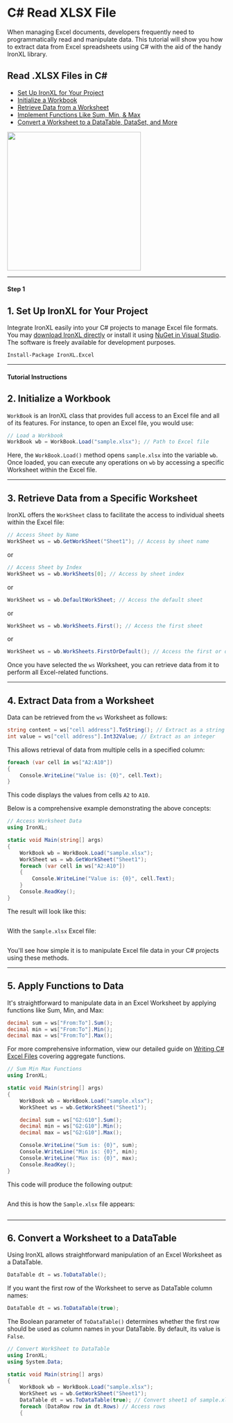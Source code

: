 # C# Read XLSX File

When managing Excel documents, developers frequently need to programmatically read and manipulate data. This tutorial will show you how to extract data from Excel spreadsheets using C# with the aid of the handy IronXL library.

<div class="learnn-how-section">
  <div class="row">
    <div class="col-sm-6">
      <h2>Read .XLSX Files in C#</h2>
      <ul class="list-unstyled">
        <li><a href="#anchor-1-get-ironxl-for-your-project">Set Up IronXL for Your Project</a></li>
        <li><a href="#anchor-2-load-workbook">Initialize a Workbook</a></li>
        <li><a href="#anchor-4-access-data-from-worksheet">Retrieve Data from a Worksheet</a></li>
        <li><a href="#anchor-5-perform-functions-on-data">Implement Functions Like Sum, Min, & Max</a></li>
        <li><a href="#anchor-6-read-excel-worksheet-as-datatable">Convert a Worksheet to a DataTable, DataSet, and More</a></li>
      </ul>
    </div>
     <div class="col-sm-6">
      <div class="download-card">
        <img style="box-shadow: none; width: 308px; height: 320px;" src="https://ironsoftware.com/img/faq/excel/how-to-work.svg" class="img-responsive learn-how-to-img replaceable-img">
      </div>
    </div>
  </div>
</div>

<hr class="separator">

<h4 class="tutorial-segment-title">Step 1</h4>

## 1. Set Up IronXL for Your Project

Integrate IronXL easily into your C# projects to manage Excel file formats. You may [download IronXL directly](https://ironsoftware.com/csharp/excel/packages/IronXL.Package.For.read.xlsx.zip) or install it using [NuGet in Visual Studio](https://www.nuget.org/packages/IronXL.Excel). The software is freely available for development purposes.

```shell
Install-Package IronXL.Excel
```

<hr class="separator">
<h4 class="tutorial-segment-title">Tutorial Instructions</h4>

## 2. Initialize a Workbook

`WorkBook` is an IronXL class that provides full access to an Excel file and all of its features. For instance, to open an Excel file, you would use:

```cs
// Load a Workbook
WorkBook wb = WorkBook.Load("sample.xlsx"); // Path to Excel file
```

Here, the `WorkBook.Load()` method opens `sample.xlsx` into the variable `wb`. Once loaded, you can execute any operations on `wb` by accessing a specific Worksheet within the Excel file.

<hr class="separator">

## 3. Retrieve Data from a Specific Worksheet

IronXL offers the `WorkSheet` class to facilitate the access to individual sheets within the Excel file:

```cs
// Access Sheet by Name
WorkSheet ws = wb.GetWorkSheet("Sheet1"); // Access by sheet name
```

or

```cs
// Access Sheet by Index
WorkSheet ws = wb.WorkSheets[0]; // Access by sheet index
```

or

```cs
WorkSheet ws = wb.DefaultWorkSheet; // Access the default sheet
```

or

```cs
WorkSheet ws = wb.WorkSheets.First(); // Access the first sheet
```

or

```cs
WorkSheet ws = wb.WorkSheets.FirstOrDefault(); // Access the first or default sheet
```

Once you have selected the `ws` Worksheet, you can retrieve data from it to perform all Excel-related functions.

<hr class="separator">

## 4. Extract Data from a Worksheet

Data can be retrieved from the `ws` Worksheet as follows:

```cs
string content = ws["cell address"].ToString(); // Extract as a string
int value = ws["cell address"].Int32Value; // Extract as an integer
```

This allows retrieval of data from multiple cells in a specified column:

```cs
foreach (var cell in ws["A2:A10"])
{
    Console.WriteLine("Value is: {0}", cell.Text);
}
```

This code displays the values from cells `A2` to `A10`.

Below is a comprehensive example demonstrating the above concepts:

```cs
// Access Worksheet Data
using IronXL;

static void Main(string[] args)
{
    WorkBook wb = WorkBook.Load("sample.xlsx");
    WorkSheet ws = wb.GetWorkSheet("Sheet1");
    foreach (var cell in ws["A2:A10"])
    {
        Console.WriteLine("Value is: {0}", cell.Text);
    }
    Console.ReadKey();
}
```

The result will look like this:

<center>
    <div class="center-image-wrapper">
        <a rel="nofollow" href="https://ironsoftware.com/img/faq/excel/c-sharp-read-xlsx-file/doc3-input1.png" target="_blank"><img src="https://ironsoftware.com/img/faq/excel/c-sharp-read-xlsx-file/doc3-input1.png" alt="" class="img-responsive add-shadow"></a>
    </div>
</center>

With the `Sample.xlsx` Excel file:

<center>
    <div class="center-image-wrapper">
        <a rel="nofollow" href="https://ironsoftware.com/img/faq/excel/c-sharp-read-xlsx-file/doc3-1.png" target="_blank"><img src="https://ironsoftware.com/img/faq/excel/c-sharp-read-xlsx-file/doc3-1.png" alt="" class="img-responsive add-shadow"></a>
    </div>
</center>

You'll see how simple it is to manipulate Excel file data in your C# projects using these methods.

<hr class="separator">

## 5. Apply Functions to Data

It's straightforward to manipulate data in an Excel Worksheet by applying functions like Sum, Min, and Max:

```cs
decimal sum = ws["From:To"].Sum();
decimal min = ws["From:To"].Min();
decimal max = ws["From:To"].Max();
```

For more comprehensive information, view our detailed guide on [Writing C# Excel Files](https://ironsoftware.com/csharp/excel/tutorials/csharp-open-write-excel-file/#advanced-operations-sum-avg-count-etc) covering aggregate functions.

```cs
// Sum Min Max Functions
using IronXL;

static void Main(string[] args)
{
    WorkBook wb = WorkBook.Load("sample.xlsx");
    WorkSheet ws = wb.GetWorkSheet("Sheet1");

    decimal sum = ws["G2:G10"].Sum();
    decimal min = ws["G2:G10"].Min();
    decimal max = ws["G2:G10"].Max();

    Console.WriteLine("Sum is: {0}", sum);
    Console.WriteLine("Min is: {0}", min);
    Console.WriteLine("Max is: {0}", max);
    Console.ReadKey();
}
```

This code will produce the following output:

<center>
    <div class="center-image-wrapper">
        <a rel="nofollow" href="https://ironsoftware.com/img/faq/excel/c-sharp-read-xlsx-file/doc3-output2.png" target="_blank"><img src="https://ironsoftware.com/img/faq/excel/c-sharp-read-xlsx-file/doc3-output2.png" alt="" class="img-responsive add-shadow"></a>
    </div>
</center>

And this is how the `Sample.xlsx` file appears:

<center>
    <div class="center-image-wrapper">
        <a rel="nofollow" href="https://ironsoftware.com/img/faq/excel/c-sharp-read-xlsx-file/doc10-2.png" target="_blank"><img src="https://ironsoftware.com/img/faq/excel/c-sharp-read-xlsx-file/doc10-2.png" alt="" class="img-responsive add-shadow"></a>
    </div>
</center>

<hr class="separator">

## 6. Convert a Worksheet to a DataTable

Using IronXL allows straightforward manipulation of an Excel Worksheet as a DataTable.

```cs
DataTable dt = ws.ToDataTable();
```

If you want the first row of the Worksheet to serve as DataTable column names:

```cs
DataTable dt = ws.ToDataTable(true);
```

The Boolean parameter of `ToDataTable()` determines whether the first row should be used as column names in your DataTable. By default, its value is `False`.

```cs
// Convert WorkSheet to DataTable
using IronXL;
using System.Data;

static void Main(string[] args)
{
    WorkBook wb = WorkBook.Load("sample.xlsx");
    WorkSheet ws = wb.GetWorkSheet("Sheet1");
    DataTable dt = ws.ToDataTable(true); // Convert sheet1 of sample.xlsx to a datatable
    foreach (DataRow row in dt.Rows) // Access rows
    {